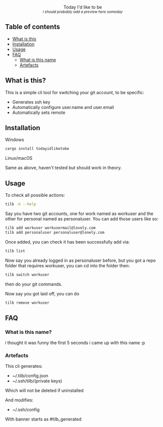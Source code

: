 <div align="center">

Today I'd like to be<br>
<i><small>i should probably add a preview here someday</small></i>

</div>

## Table of contents

- [What is this](#what-is-this)
- [Installation](#installation)
- [Usage](#usage)
- [FAQ](#faq)
  - [What is this name](#what-is-this-name)
  - [Artefacts](#artefacts)

## What is this?

This is a simple cli tool for switching your git account, to be specific:

- Generates ssh key
- Automatically configure user.name and user.email
- Automatically sets remote

## Installation

Windows

```bash
cargo install todayidliketobe
```

Linux/macOS

Same as above, haven't tested but should work in theory.

## Usage

To check all possible actions:

```bash
tilb -h --help
```

Say you have two git accounts, one for work named as workuser and the other for personal named as personaluser.
You can add those users like so:

```bash
tilb add workuser workusermail@lovely.com
tilb add personaluser personaluser@lonely.com
```

Once added, you can check it has been successfully add via:

```bash
tilb list
```

Now say you already logged in as personaluser before, but you got a repo folder that requires workuser, you can cd into the folder then:

```bash
tilb switch workuser
```

then do your git commands.

Now say you got laid off, you can do

```bash
tilb remove workuser
```

## FAQ

### What is this name?

i thought it was funny the first 5 seconds i came up with this name :p

### Artefacts

This cli generates:

- ~/.tilb/config.json
- ~/.ssh/tilb/(private keys)

Which will not be deleted if uninstalled

And modifies:

- ~/.ssh/config

With banner starts as #tilb_generated
